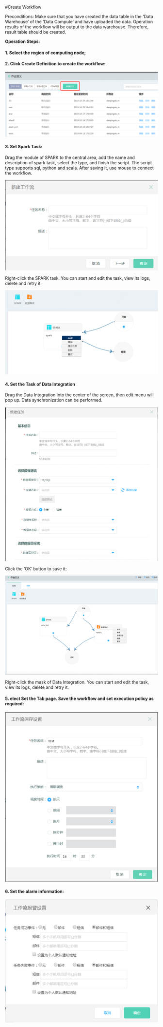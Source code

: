 #Create Workflow

Preconditions: Make sure that you have created the data table in the ‘Data Warehouse’ of the ‘Data Compute’ and have uploaded the data. Operation results of the workflow will be output to the data warehouse. Therefore, result table should be created.

**Operation Steps:**

#### 1. Select the region of computing node;

#### 2. Click **Create Definition** to create the workflow:

![创建工作流1](../../../../../image/Data-Factory/create-work-flow-1.png)

#### 3. Set Spark Task:

Drag the module of SPARK to the central area, add the name and description of spark task, select the type, and finish the script. The script type supports sql, python and scala. After saving it, use mouse to connect the workflow.

![创建工作流1](../../../../../image/Data-Factory/create-work-flow-2.png)

Right-click the SPARK task. You can start and edit the task, view its logs, delete and retry it.

![创建工作流1](../../../../../image/Data-Factory/create-work-flow-3.png)

#### 4. Set the Task of Data Integration

Drag the Data Integration into the center of the screen, then edit menu will pop up. Data synchronization can be performed.

![创建工作流1](../../../../../image/Data-Factory/create-work-flow-4.png)

Click the ‘OK’ button to save it:

![创建工作流1](../../../../../image/Data-Factory/create-work-flow-5.png)

Right-click the mask of Data Integration. You can start and edit the task, view its logs, delete and retry it.

#### 5. elect **Set the** Tab page. Save the workflow and set execution policy as required:

![创建工作流1](../../../../../image/Data-Factory/create-work-flow-6.png)

#### 6. Set the alarm information:

![创建工作流1](../../../../../image/Data-Factory/create-work-flow-7.png)
